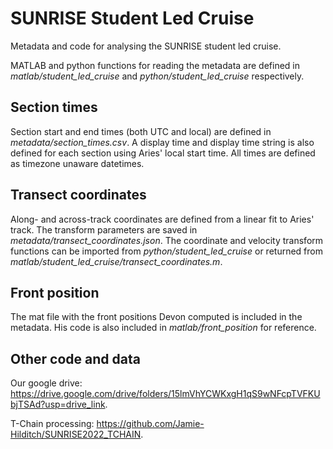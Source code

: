 # SUNRISE Student Led Cruise #

Metadata and code for analysing the SUNRISE student led cruise. 

MATLAB and python functions for reading the metadata are defined in *matlab/student_led_cruise* and *python/student_led_cruise* respectively.

## Section times ##

Section start and end times (both UTC and local) are defined in *metadata/section_times.csv*. A display time and display time string is also defined for each section using Aries' local start time.  All times are defined as timezone unaware datetimes. 

## Transect coordinates ## 

Along- and across-track coordinates are defined from a linear fit to Aries' track. The transform parameters are saved in *metadata/transect_coordinates.json*. The coordinate and velocity transform functions can be imported from *python/student_led_cruise* or returned from *matlab/student_led_cruise/transect_coordinates.m*.

## Front position ## 

The mat file with the front positions Devon computed is included in the metadata. His code is also included in *matlab/front_position* for reference.

## Other code and data ## 

Our google drive: https://drive.google.com/drive/folders/15lmVhYCWKxgH1qS9wNFcpTVFKUbjTSAd?usp=drive_link.

T-Chain processing: https://github.com/Jamie-Hilditch/SUNRISE2022_TCHAIN.
